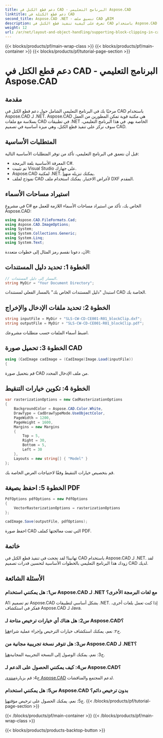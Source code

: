 ```yaml
---
title: دعم قطع الكتل في CAD - البرنامج التعليمي Aspose.CAD
linktitle: دعم قطع الكتلة في CAD
second_title: Aspose.CAD .NET - تنسيق ملف CAD وBIM
description: تعرف على كيفية تنفيذ قطع الكتل في CAD باستخدام Aspose.CAD لـ .NET. عزز قدرات التصميم لديك من خلال هذا البرنامج التعليمي خطوة بخطوة.
weight: 12
url: /ar/net/layout-and-object-handling/supporting-block-clipping-in-cad/
---
```


{{< blocks/products/pf/main-wrap-class >}}
{{< blocks/products/pf/main-container >}}
{{< blocks/products/pf/tutorial-page-section >}}

# دعم قطع الكتل في CAD - البرنامج التعليمي Aspose.CAD

## مقدمة

مرحبًا بك في البرنامج التعليمي الشامل حول دعم قطع الكتل في CAD باستخدام Aspose.CAD لـ .NET. Aspose.CAD هي مكتبة قوية تمكن المطورين من العمل بسلاسة مع ملفات CAD في تطبيقات .NET الخاصة بهم. في هذا البرنامج التعليمي، سوف نركز على تنفيذ قطع الكتل، وهي ميزة أساسية في تصميم CAD.

## المتطلبات الأساسية

قبل أن نتعمق في البرنامج التعليمي، تأكد من توفر المتطلبات الأساسية التالية:

- المعرفة الأساسية بلغة البرمجة C#.
- تم تثبيت Visual Studio على جهازك.
-  Aspose.CAD لمكتبة .NET. يمكنك تنزيله من[هنا](https://releases.aspose.com/cad/net/).
- نموذج لملف CAD لأغراض الاختبار. يمكنك استخدام ملف DXF المقدم.

## استيراد مساحات الأسماء

في مشروع C# الخاص بك، تأكد من استيراد مساحات الأسماء اللازمة للعمل مع Aspose.CAD:

```csharp
using Aspose.CAD.FileFormats.Cad;
using Aspose.CAD.ImageOptions;
using System;
using System.Collections.Generic;
using System.Linq;
using System.Text;
```

الآن، دعونا نقسم رمز المثال إلى خطوات متعددة:

## الخطوة 1: تحديد دليل المستندات

```csharp
// المسار إلى دليل المستندات.
string MyDir = "Your Document Directory";
```

استبدل "دليل المستندات الخاص بك" بالمسار الفعلي لمستندات CAD الخاصة بك.

## الخطوة 2: تحديد ملفات الإدخال والإخراج

```csharp
string inputFile = MyDir + "SLS-CW-CD-CE001-R01_blockClip.dxf";
string outputFile = MyDir + "SLS-CW-CD-CE001-R01_blockClip.pdf";
```

اضبط أسماء الملفات حسب متطلبات مشروعك.

## الخطوة 3: تحميل صورة CAD

```csharp
using (CadImage cadImage = (CadImage)Image.Load(inputFile))
{
```

قم بتحميل صورة CAD من ملف الإدخال المحدد.

## الخطوة 4: تكوين خيارات التنقيط

```csharp
var rasterizationOptions = new CadRasterizationOptions
{
    BackgroundColor = Aspose.CAD.Color.White,
    DrawType = CadDrawTypeMode.UseObjectColor,
    PageWidth = 1200,
    PageHeight = 1600,
    Margins = new Margins
    {
        Top = 5,
        Right = 30,
        Bottom = 5,
        Left = 30
    },
    Layouts = new string[] { "Model" }
};
```

قم بتخصيص خيارات التنقيط وفقًا لاحتياجات العرض الخاصة بك.

## الخطوة 5: احفظ بصيغة PDF

```csharp
PdfOptions pdfOptions = new PdfOptions
{
    VectorRasterizationOptions = rasterizationOptions
};

cadImage.Save(outputFile, pdfOptions);
```

احفظ صورة CAD التي تمت معالجتها كملف PDF.

## خاتمة

تهانينا! لقد نجحت في تنفيذ قطع الكتل في CAD باستخدام Aspose.CAD لـ .NET. لقد زودك هذا البرنامج التعليمي بالخطوات الأساسية لتحسين قدرات تصميم CAD لديك.

## الأسئلة الشائعة

### س1: هل يمكنني استخدام Aspose.CAD لـ .NET مع لغات البرمجة الأخرى؟

A1: تم تصميم Aspose.CAD بشكل أساسي لتطبيقات .NET. إذا كنت تعمل بلغات أخرى، ففكر في استكشاف Aspose.CAD لـ Java.

### س2: هل هناك أي خيارات ترخيص متاحة لـ Aspose.CAD؟

 ج٢: نعم، يمكنك استكشاف خيارات الترخيص وإجراء عملية شراء[هنا](https://purchase.aspose.com/buy).

### س3: هل تتوفر نسخة تجريبية مجانية من Aspose.CAD لـ .NET؟

 ج3: نعم، يمكنك الوصول إلى النسخة التجريبية المجانية[هنا](https://releases.aspose.com/).

### س4: كيف يمكنني الحصول على الدعم لـ Aspose.CAD؟

 ج4: قم بزيارة[منتدى Aspose.CAD](https://forum.aspose.com/c/cad/19) لدعم المجتمع والمناقشات.

### س5: هل يمكنني استخدام Aspose.CAD بدون ترخيص دائم؟

 ج5: نعم، يمكنك الحصول على ترخيص مؤقت[هنا](https://purchase.aspose.com/temporary-license/).
{{< /blocks/products/pf/tutorial-page-section >}}

{{< /blocks/products/pf/main-container >}}
{{< /blocks/products/pf/main-wrap-class >}}

{{< blocks/products/products-backtop-button >}}
